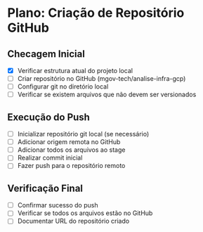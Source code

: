 # Plano: Criação de Repositório GitHub

## Checagem Inicial

- [x] Verificar estrutura atual do projeto local
- [ ] Criar repositório no GitHub (mgov-tech/analise-infra-gcp)
- [ ] Configurar git no diretório local
- [ ] Verificar se existem arquivos que não devem ser versionados

## Execução do Push

- [ ] Inicializar repositório git local (se necessário)
- [ ] Adicionar origem remota no GitHub
- [ ] Adicionar todos os arquivos ao stage
- [ ] Realizar commit inicial
- [ ] Fazer push para o repositório remoto

## Verificação Final

- [ ] Confirmar sucesso do push
- [ ] Verificar se todos os arquivos estão no GitHub
- [ ] Documentar URL do repositório criado

